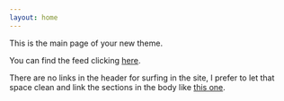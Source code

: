 ```yaml
---
layout: home
---
```


This is the main page of your new theme.

You can find the feed clicking [here](/feed/).

There are no links in the header for surfing in the site, I prefer to let that space clean and link the sections in the body like [this one](/another-page/).
